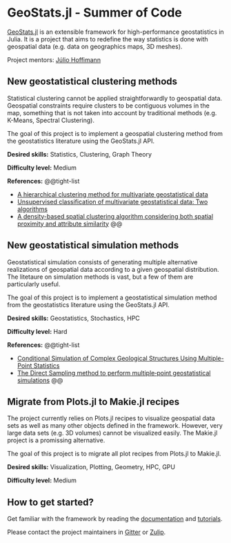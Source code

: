 # GeoStats.jl - Summer of Code

[GeoStats.jl](https://github.com/JuliaEarth/GeoStats.jl) is an extensible framework for high-performance geostatistics in Julia.
It is a project that aims to redefine the way statistics is done with geospatial data (e.g. data on geographics maps, 3D meshes).

Project mentors: [Júlio Hoffimann](https://github.com/juliohm)

## New geostatistical clustering methods

Statistical clustering cannot be applied straightforwardly to geospatial data. Geospatial constraints require clusters to be
contiguous volumes in the map, something that is not taken into account by traditional methods (e.g. K-Means, Spectral Clustering).

The goal of this project is to implement a geospatial clustering method from the geostatistics literature using the GeoStats.jl API.

**Desired skills:** Statistics, Clustering, Graph Theory

**Difficulty level:** Medium

**References:**
@@tight-list
- [A hierarchical clustering method for multivariate geostatistical data](https://www.sciencedirect.com/science/article/abs/pii/S2211675316300367)
- [Unsupervised classification of multivariate geostatistical data: Two algorithms](https://www.sciencedirect.com/science/article/pii/S0098300415001314)
- [A density-based spatial clustering algorithm considering both spatial proximity and attribute similarity](https://www.sciencedirect.com/science/article/pii/S0098300411004419)
@@

## New geostatistical simulation methods

Geostatistical simulation consists of generating multiple alternative realizations of geospatial data according to a given geospatial distribution.
The litetaure on simulation methods is vast, but a few of them are particularly useful.

The goal of this project is to implement a geostatistical simulation method from the geostatistics literature using the GeoStats.jl API.

**Desired skills:** Geostatistics, Stochastics, HPC

**Difficulty level:** Hard

**References:**
@@tight-list
- [Conditional Simulation of Complex Geological Structures Using Multiple-Point Statistics](https://link.springer.com/article/10.1023/A:1014009426274)
- [The Direct Sampling method to perform multiple‐point geostatistical simulations](https://agupubs.onlinelibrary.wiley.com/doi/full/10.1029/2008WR007621)
@@

## Migrate from Plots.jl to Makie.jl recipes

The project currently relies on Plots.jl recipes to visualize geospatial data sets as well as many other objects defined in the framework.
However, very large data sets (e.g. 3D volumes) cannot be visualized easily. The Makie.jl project is a promissing alternative.

The goal of this project is to migrate all plot recipes from Plots.jl to Makie.jl.

**Desired skills:** Visualization, Plotting, Geometry, HPC, GPU

**Difficulty level:** Medium

## How to get started?

Get familiar with the framework by reading the [documentation](https://juliaearth.github.io/GeoStats.jl/stable) and [tutorials](https://github.com/JuliaEarth/GeoStatsTutorials).

Please contact the project maintainers in [Gitter](https://gitter.im/JuliaEarth/GeoStats.jl) or [Zulip](https://julialang.zulipchat.com/#narrow/stream/276201-geostats.2Ejl).
